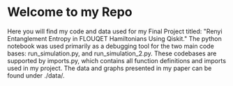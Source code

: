 # Welcome to my Repo

Here you will find my code and data used for my Final Project titled: "Renyi Entanglement Entropy in FLOUQET Hamiltonians Using Qiskit." The python notebook
was used primarily as a debugging tool for the two main code bases: run_simulation.py, and run_simulation_2.py. These codebases are supported by imports.py,
which contains all function definitions and imports used in my project. The data and graphs presented in my paper can be found under ./data/.
